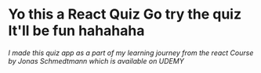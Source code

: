# Yo this a React Quiz Go try the quiz It'll be fun hahahaha

###### I made this quiz app as a part of my learning journey from the react Course by Jonas Schmedtmann which is available on UDEMY